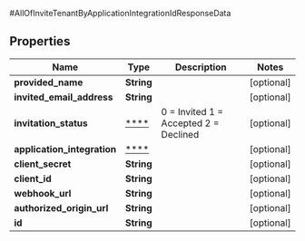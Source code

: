 #AllOfInviteTenantByApplicationIntegrationIdResponseData

## Properties
Name | Type | Description | Notes
------------ | ------------- | ------------- | -------------
**provided_name** | **String** |  | [optional] 
**invited_email_address** | **String** |  | [optional] 
**invitation_status** | [****](.md) |   0 &#x3D; Invited  1 &#x3D; Accepted  2 &#x3D; Declined | [optional] 
**application_integration** | [****](.md) |  | [optional] 
**client_secret** | **String** |  | [optional] 
**client_id** | **String** |  | [optional] 
**webhook_url** | **String** |  | [optional] 
**authorized_origin_url** | **String** |  | [optional] 
**id** | **String** |  | [optional] 

